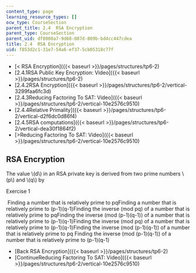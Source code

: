 ```yaml
---
content_type: page
learning_resource_types: []
ocw_type: CourseSection
parent_title: 2.4  RSA Encryption
parent_type: CourseSection
parent_uid: df8008a7-9d68-087d-809b-bd4cc447cdea
title: 2.4  RSA Encryption
uid: f853d2c1-31e7-54a6-ef37-5cb05318c77f
---
```


*   [\< RSA Encryption]({{< baseurl >}}/pages/structures/tp6-2)
*   [2.4.1RSA Public Key Encryption: Video]({{< baseurl >}}/pages/structures/tp6-2)
*   [2.4.2RSA Encryption]({{< baseurl >}}/pages/structures/tp6-2/vertical-3299faa6fc3d)
*   [2.4.3Reducing Factoring To SAT: Video]({{< baseurl >}}/pages/structures/tp6-2/vertical-10e2576c9510)
*   [2.4.4Relative Primality]({{< baseurl >}}/pages/structures/tp6-2/vertical-d2f6dc0d86f4)
*   [2.4.5RSA computations]({{< baseurl >}}/pages/structures/tp6-2/vertical-dea30f1864f2)
*   [\>Reducing Factoring To SAT: Video]({{< baseurl >}}/pages/structures/tp6-2/vertical-10e2576c9510)

RSA Encryption
--------------

  

The value \\(d\\) in an RSA private key is derived from two prime numbers \\(p\\) and \\(q\\) by

Exercise 1

&nbsp;Finding a number that is relatively prime to pqFinding a number that is relatively prime to (p-1)(q-1)Finding the inverse (mod pq) of a number that is relatively prime to pqFinding the inverse (mod (p-1)(q-1)) of a number that is relatively prime to (p-1)(q-1)Finding the inverse (mod pq) of a number that is relatively prime to (p-1)(q-1)Finding the inverse (mod (p-1)(q-1)) of a number that is relatively prime to pq Finding the inverse (mod (p-1)(q-1)) of a number that is relatively prime to (p-1)(q-1)&nbsp;

*   [Back RSA Encryption]({{< baseurl >}}/pages/structures/tp6-2)
*   [ContinueReducing Factoring To SAT: Video]({{< baseurl >}}/pages/structures/tp6-2/vertical-10e2576c9510)